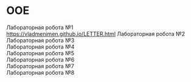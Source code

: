 # OOE
Лабораторная робота №1 <br> https://vladmenimen.github.io/LETTER.html
Лабораторная робота №2 <br> 
Лабораторная робота №3 <br> 
Лабораторная робота №4 <br> 
Лабораторная робота №5 <br> 
Лабораторная робота №6 <br> 
Лабораторная робота №7 <br> 
Лабораторная робота №8 <br> 
